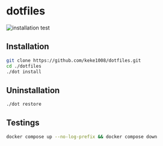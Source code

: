 # dotfiles

![installation test](https://github.com/keke1008/dotfiles/actions/workflows/installation.yaml/badge.svg)

## Installation

```sh
git clone https://github.com/keke1008/dotfiles.git
cd ./dotfiles
./dot install
```

## Uninstallation

```sh
./dot restore
```

## Testings

```sh
docker compose up --no-log-prefix && docker compose down
```

